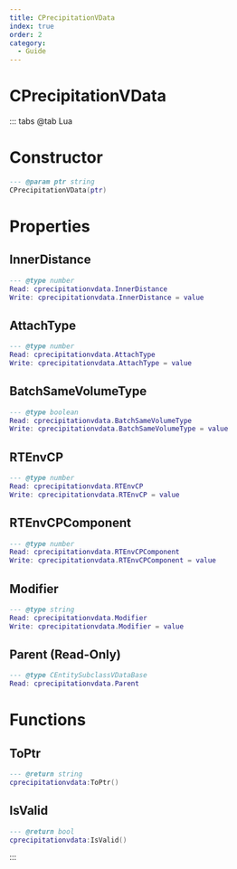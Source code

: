 ```yaml
---
title: CPrecipitationVData
index: true
order: 2
category:
  - Guide
---
```


# CPrecipitationVData

::: tabs
@tab Lua
# Constructor
```lua
--- @param ptr string
CPrecipitationVData(ptr)
```
# Properties
## InnerDistance 
```lua
--- @type number
Read: cprecipitationvdata.InnerDistance
Write: cprecipitationvdata.InnerDistance = value
```
## AttachType 
```lua
--- @type number
Read: cprecipitationvdata.AttachType
Write: cprecipitationvdata.AttachType = value
```
## BatchSameVolumeType 
```lua
--- @type boolean
Read: cprecipitationvdata.BatchSameVolumeType
Write: cprecipitationvdata.BatchSameVolumeType = value
```
## RTEnvCP 
```lua
--- @type number
Read: cprecipitationvdata.RTEnvCP
Write: cprecipitationvdata.RTEnvCP = value
```
## RTEnvCPComponent 
```lua
--- @type number
Read: cprecipitationvdata.RTEnvCPComponent
Write: cprecipitationvdata.RTEnvCPComponent = value
```
## Modifier 
```lua
--- @type string
Read: cprecipitationvdata.Modifier
Write: cprecipitationvdata.Modifier = value
```
## Parent (Read-Only)
```lua
--- @type CEntitySubclassVDataBase
Read: cprecipitationvdata.Parent
```
# Functions
## ToPtr
```lua
--- @return string
cprecipitationvdata:ToPtr()
```
## IsValid
```lua
--- @return bool
cprecipitationvdata:IsValid()
```

:::